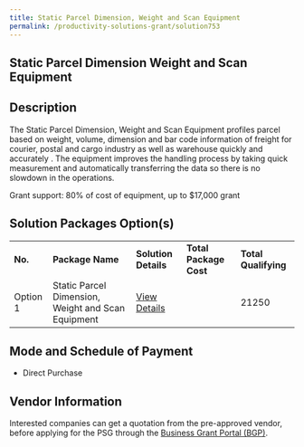 ```yaml
---
title: Static Parcel Dimension, Weight and Scan Equipment
permalink: /productivity-solutions-grant/solution753
---
```


## Static Parcel Dimension Weight and Scan Equipment

## Description

The Static Parcel Dimension, Weight and Scan Equipment profiles parcel based on weight, volume, dimension and bar code information of freight for courier, postal and cargo industry as well as warehouse quickly and accurately . The equipment improves the handling process by taking quick measurement and automatically transferring the data so there is no slowdown in the operations.

Grant support: 80% of cost of equipment, up to $17,000 grant


## Solution Packages Option(s)

<table>
<tr>
<td><b>No.</b></td>
<td><b>Package Name</b></td>
<td><b>Solution Details</b></td>
<td><b>Total Package Cost</b></td>
<td><b>Total Qualifying</b></td>
</tr>
<tr>
<td>Option 1</td>
<td>Static Parcel Dimension, Weight and Scan Equipment</td>
<td><a href=''>View Details</a></td>
<td></td>
<td>21250</td>
</tr>
</table>

## Mode and Schedule of Payment

 - Direct Purchase

## Vendor Information

 

Interested companies can get a quotation from the pre-approved vendor, before applying for the PSG through the <a href='https://www.businessgrants.gov.sg/'>Business Grant Portal (BGP)</a>.

